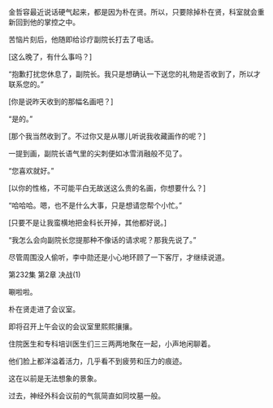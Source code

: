 金哲容最近说话硬气起来，都是因为朴在贤。所以，只要除掉朴在贤，科室就会重新回到他的掌控之中。

苦恼片刻后，他随即给诊疗副院长打去了电话。

[这么晚了，有什么事吗？]

“抱歉打扰您休息了，副院长。我只是想确认一下送您的礼物是否收到了，所以才联系您的。”

[你是说昨天收到的那幅名画吧？]

“是的。”

[那个我当然收到了。不过你又是从哪儿听说我收藏画作的呢？]

一提到画，副院长语气里的尖刺便如冰雪消融般不见了。

“您喜欢就好。”

[以你的性格，不可能平白无故送这么贵的名画，你想要什么？]

“哈哈哈。嗯，也不是什么大事，只是想请您帮个小忙。”

[只要不是让我蛮横地把金科长开掉，其他都好说。]

“我怎么会向副院长您提那种不像话的请求呢？那我先说了。”

尽管周围没人偷听，李中勋还是小心地环顾了一下客厅，才继续说道。

第232集 第2章 决战(1)

唰啦啦。

朴在贤走进了会议室。

即将召开上午会议的会议室里熙熙攘攘。

住院医生和专科培训医生们三三两两地聚在一起，小声地闲聊着。

他们脸上都洋溢着活力，几乎看不到疲劳和压力的痕迹。

这在以前是无法想象的景象。

过去，神经外科会议前的气氛简直如同坟墓一般。